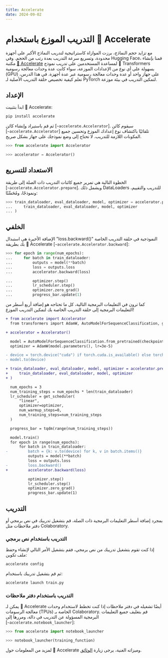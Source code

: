 ```yaml
---
title: Accelerate
date: 2024-09-02
---
```


# التدريب الموزع باستخدام 🤗 Accelerate

مع تزايد حجم النماذج، برزت الموازاة كاستراتيجية لتدريب النماذج الأكبر على أجهزة محدودة، وتسريع سرعة التدريب بعدة رتب من الحجم. وفي Hugging Face، قمنا بإنشاء مكتبة [🤗 Accelerate](https://huggingface.co/docs/accelerate) لمساعدة المستخدمين على تدريب نموذج 🤗 Transformers بسهولة على أي نوع من الإعدادات الموزعة، سواء كانت عدة وحدات معالجة رسومية (GPU) على جهاز واحد أو عدة وحدات معالجة رسومية عبر عدة أجهزة. في هذا الدرس، تعلم كيفية تخصيص حلقة التدريب الأصلية لـ PyTorch لتمكين التدريب في بيئة موزعة.

## الإعداد

ابدأ بتثبيت 🤗 Accelerate:

```bash
pip install accelerate
```

ثم قم باستيراد وإنشاء كائن [`~accelerate.Accelerator`]. سيقوم كائن [`~accelerate.Accelerator`] تلقائيًا باكتشاف نوع إعدادك الموزع وتحسين جميع المكونات اللازمة للتدريب. لا تحتاج إلى وضع نموذجك على جهاز بشكل صريح.

```py
>>> from accelerate import Accelerator

>>> accelerator = Accelerator()
```

## الاستعداد للتسريع

الخطوة التالية هي تمرير جميع كائنات التدريب ذات الصلة إلى طريقة [`~accelerate.Accelerator.prepare`]. ويشمل ذلك DataLoaders للتدريب والتقييم، ونموذجًا، ومُحَسِّنًا:

```py
>>> train_dataloader, eval_dataloader, model, optimizer = accelerator.prepare(
...     train_dataloader, eval_dataloader, model, optimizer
... )
```

## الخلفي

الإضافة الأخيرة هي استبدال "loss.backward()" النموذجية في حلقة التدريب الخاصة بك بطريقة 🤗 Accelerate [`~accelerate.Accelerator.backward`]:

```py
>>> for epoch in range(num_epochs):
...     for batch in train_dataloader:
...         outputs = model(**batch)
...         loss = outputs.loss
...         accelerator.backward(loss)

...         optimizer.step()
...         lr_scheduler.step()
...         optimizer.zero_grad()
...         progress_bar.update(1)
```

كما ترون في التعليمات البرمجية التالية، كل ما تحتاجه هو إضافة أربع أسطر من التعليمات البرمجية إلى حلقة التدريب الخاصة بك لتمكين التدريب الموزع!

```diff
+ from accelerate import Accelerator
  from transformers import AdamW, AutoModelForSequenceClassification, get_scheduler

+ accelerator = Accelerator()

  model = AutoModelForSequenceClassification.from_pretrained(checkpoint, num_labels=2)
  optimizer = AdamW(model.parameters(), lr=3e-5)

- device = torch.device("cuda") if torch.cuda.is_available() else torch.device("cpu")
- model.to(device)

+ train_dataloader, eval_dataloader, model, optimizer = accelerator.prepare(
+     train_dataloader, eval_dataloader, model, optimizer
+ )

  num_epochs = 3
  num_training_steps = num_epochs * len(train_dataloader)
  lr_scheduler = get_scheduler(
      "linear",
      optimizer=optimizer,
      num_warmup_steps=0,
      num_training_steps=num_training_steps
  )

  progress_bar = tqdm(range(num_training_steps))

  model.train()
  for epoch in range(num_epochs):
      for batch in train_dataloader:
-         batch = {k: v.to(device) for k, v in batch.items()}
          outputs = model(**batch)
          loss = outputs.loss
-         loss.backward()
+         accelerator.backward(loss)

          optimizer.step()
          lr_scheduler.step()
          optimizer.zero_grad()
          progress_bar.update(1)
```

## التدريب

بمجرد إضافة أسطر التعليمات البرمجية ذات الصلة، قم بتشغيل تدريبك في نص برمجي أو دفتر ملاحظات مثل Colaboratory.

### التدريب باستخدام نص برمجي

إذا كنت تقوم بتشغيل تدريبك من نص برمجي، فقم بتشغيل الأمر التالي لإنشاء وحفظ ملف تكوين:

```bash
accelerate config
```

ثم قم بتشغيل تدريبك باستخدام:

```bash
accelerate launch train.py
```

### التدريب باستخدام دفتر ملاحظات

يمكن لـ 🤗 Accelerate أيضًا تشغيله في دفتر ملاحظات إذا كنت تخطط لاستخدام وحدات معالجة الرسومات (TPUs) الخاصة بـ Colaboratory. قم بتغليف جميع التعليمات البرمجية المسؤولة عن التدريب في دالة، ومررها إلى [`~accelerate.notebook_launcher`]:

```py
>>> from accelerate import notebook_launcher

>>> notebook_launcher(training_function)
```

لمزيد من المعلومات حول 🤗 Accelerate وميزاته الغنية، يرجى زيارة [الوثائق](https://huggingface.co/docs/accelerate).